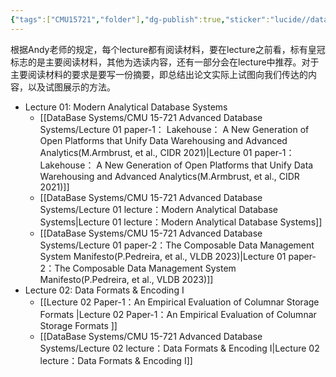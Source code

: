 ```yaml
---
{"tags":["CMU15721","folder"],"dg-publish":true,"sticker":"lucide//database","permalink":"/DataBase Systems/CMU 15-721 Advanced Database Systems/CMU 15-721 Advanced Database Systems/","dgPassFrontmatter":true,"noteIcon":"","created":"2025-08-15T09:39:19.106+08:00","updated":"2025-08-16T20:26:15.545+08:00"}
---
```



根据Andy老师的规定，每个lecture都有阅读材料，要在lecture之前看，标有皇冠标志的是主要阅读材料，其他为选读内容，还有一部分会在lecture中推荐。对于主要阅读材料的要求是要写一份摘要，即总结出论文实际上试图向我们传达的内容，以及试图展示的方法。
- Lecture 01: Modern Analytical Database Systems
	- [[DataBase Systems/CMU 15-721 Advanced Database Systems/Lecture 01 paper-1： Lakehouse： A New Generation of Open Platforms that Unify Data Warehousing and Advanced Analytics(M.Armbrust, et al., CIDR 2021)\|Lecture 01 paper-1： Lakehouse： A New Generation of Open Platforms that Unify Data Warehousing and Advanced Analytics(M.Armbrust, et al., CIDR 2021)]]
	- [[DataBase Systems/CMU 15-721 Advanced Database Systems/Lecture 01 lecture：Modern Analytical Database Systems\|Lecture 01 lecture：Modern Analytical Database Systems]]
	- [[DataBase Systems/CMU 15-721 Advanced Database Systems/Lecture 01 paper-2：The Composable Data Management System Manifesto(P.Pedreira, et al., VLDB 2023)\|Lecture 01 paper-2：The Composable Data Management System Manifesto(P.Pedreira, et al., VLDB 2023)]]
- Lecture 02: Data Formats & Encoding I
	- [[Lecture 02 Paper-1：An Empirical Evaluation of Columnar Storage Formats \|Lecture 02 Paper-1：An Empirical Evaluation of Columnar Storage Formats ]]
	- [[DataBase Systems/CMU 15-721 Advanced Database Systems/Lecture 02 lecture：Data Formats & Encoding I\|Lecture 02 lecture：Data Formats & Encoding I]]